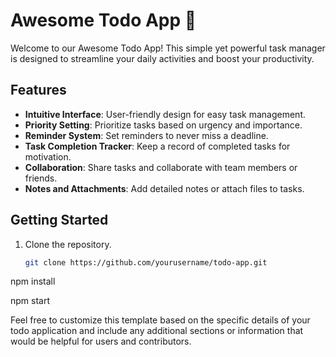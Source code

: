 
# Awesome Todo App 🚀

Welcome to our Awesome Todo App! This simple yet powerful task manager is designed to streamline your daily activities and boost your productivity.

## Features

- **Intuitive Interface**: User-friendly design for easy task management.
- **Priority Setting**: Prioritize tasks based on urgency and importance.
- **Reminder System**: Set reminders to never miss a deadline.
- **Task Completion Tracker**: Keep a record of completed tasks for motivation.
- **Collaboration**: Share tasks and collaborate with team members or friends.
- **Notes and Attachments**: Add detailed notes or attach files to tasks.

## Getting Started

1. Clone the repository.
   ```bash
   git clone https://github.com/yourusername/todo-app.git

npm install

npm start


Feel free to customize this template based on the specific details of your todo application and include any additional sections or information that would be helpful for users and contributors.


